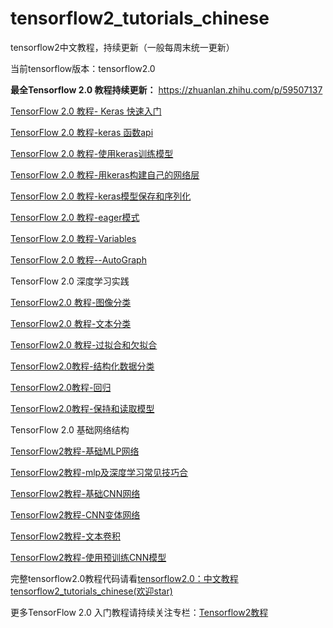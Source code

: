 # tensorflow2_tutorials_chinese

tensorflow2中文教程，持续更新（一般每周末统一更新）

当前tensorflow版本：tensorflow2.0



**最全Tensorflow 2.0 教程持续更新：**
https://zhuanlan.zhihu.com/p/59507137


[TensorFlow 2.0 教程- Keras 快速入门](https://zhuanlan.zhihu.com/p/58825020)

[TensorFlow 2.0 教程-keras 函数api](https://zhuanlan.zhihu.com/p/58825710)

[TensorFlow 2.0 教程-使用keras训练模型](https://zhuanlan.zhihu.com/p/58826227)

[TensorFlow 2.0 教程-用keras构建自己的网络层](https://zhuanlan.zhihu.com/p/59481536)

[TensorFlow 2.0 教程-keras模型保存和序列化](https://zhuanlan.zhihu.com/p/59481985)

[TensorFlow 2.0 教程-eager模式](https://zhuanlan.zhihu.com/p/59482373)

[TensorFlow 2.0 教程-Variables](https://zhuanlan.zhihu.com/p/59482589)

[TensorFlow 2.0 教程--AutoGraph](https://zhuanlan.zhihu.com/p/59482934)

TensorFlow 2.0 深度学习实践

[TensorFlow2.0 教程-图像分类](https://zhuanlan.zhihu.com/p/59506238)

[TensorFlow2.0 教程-文本分类](https://zhuanlan.zhihu.com/p/59506402)

[TensorFlow2.0 教程-过拟合和欠拟合](https://zhuanlan.zhihu.com/p/59506543)

[TensorFlow2.0教程-结构化数据分类](https://zhuanlan.zhihu.com/p/60232704)

[TensorFlow2.0教程-回归](https://zhuanlan.zhihu.com/p/60238056)

[TensorFlow2.0教程-保持和读取模型](https://zhuanlan.zhihu.com/p/60485936)

TensorFlow 2.0 基础网络结构

[TensorFlow2教程-基础MLP网络](https://zhuanlan.zhihu.com/p/60899040)

[TensorFlow2教程-mlp及深度学习常见技巧合](https://zhuanlan.zhihu.com/p/60900318)

[TensorFlow2教程-基础CNN网络](https://zhuanlan.zhihu.com/p/60900649)

[TensorFlow2教程-CNN变体网络](https://zhuanlan.zhihu.com/p/60900902)

[TensorFlow2教程-文本卷积](https://zhuanlan.zhihu.com/p/60901179)

[TensorFlow2教程-使用预训练CNN模型](https://zhuanlan.zhihu.com/p/60901419)

完整tensorflow2.0教程代码请看[tensorflow2.0：中文教程tensorflow2_tutorials_chinese(欢迎star)](https://github.com/czy36mengfei/tensorflow2_tutorials_chinese)

更多TensorFlow 2.0 入门教程请持续关注专栏：[Tensorflow2教程](https://zhuanlan.zhihu.com/c_1091021863043624960)

